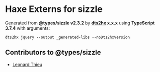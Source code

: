 # Haxe Externs for sizzle

Generated from **@types/sizzle v2.3.2** by **[dts2hx](https://github.com/haxiomic/dts2hx) x.x.x** using **TypeScript 3.7.4** with arguments:

	dts2hx jquery --output _generated-libs --noDts2hxVersion

## Contributors to @types/sizzle
- [Leonard Thieu](https://github.com/leonard-thieu)